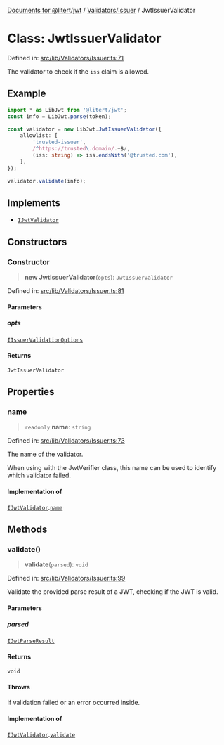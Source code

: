 [Documents for @litert/jwt](../../../index.md) / [Validators/Issuer](../index.md) / JwtIssuerValidator

# Class: JwtIssuerValidator

Defined in: [src/lib/Validators/Issuer.ts:71](https://github.com/litert/jwt.js/blob/master/src/lib/Validators/Issuer.ts#L71)

The validator to check if the `iss` claim is allowed.

## Example

```ts
import * as LibJwt from '@litert/jwt';
const info = LibJwt.parse(token);

const validator = new LibJwt.JwtIssuerValidator({
    allowlist: [
        'trusted-issuer',
        /^https://trusted\.domain/.+$/,
        (iss: string) => iss.endsWith('@trusted.com'),
    ],
});

validator.validate(info);
```

## Implements

- [`IJwtValidator`](../../../Types/interfaces/IJwtValidator.md)

## Constructors

### Constructor

> **new JwtIssuerValidator**(`opts`): `JwtIssuerValidator`

Defined in: [src/lib/Validators/Issuer.ts:81](https://github.com/litert/jwt.js/blob/master/src/lib/Validators/Issuer.ts#L81)

#### Parameters

##### opts

[`IIssuerValidationOptions`](../interfaces/IIssuerValidationOptions.md)

#### Returns

`JwtIssuerValidator`

## Properties

### name

> `readonly` **name**: `string`

Defined in: [src/lib/Validators/Issuer.ts:73](https://github.com/litert/jwt.js/blob/master/src/lib/Validators/Issuer.ts#L73)

The name of the validator.

When using with the JwtVerifier class, this name can be used to identify
which validator failed.

#### Implementation of

[`IJwtValidator`](../../../Types/interfaces/IJwtValidator.md).[`name`](../../../Types/interfaces/IJwtValidator.md#name)

## Methods

### validate()

> **validate**(`parsed`): `void`

Defined in: [src/lib/Validators/Issuer.ts:99](https://github.com/litert/jwt.js/blob/master/src/lib/Validators/Issuer.ts#L99)

Validate the provided parse result of a JWT, checking if the JWT is valid.

#### Parameters

##### parsed

[`IJwtParseResult`](../../../Types/interfaces/IJwtParseResult.md)

#### Returns

`void`

#### Throws

If validation failed or an error occurred inside.

#### Implementation of

[`IJwtValidator`](../../../Types/interfaces/IJwtValidator.md).[`validate`](../../../Types/interfaces/IJwtValidator.md#validate)
